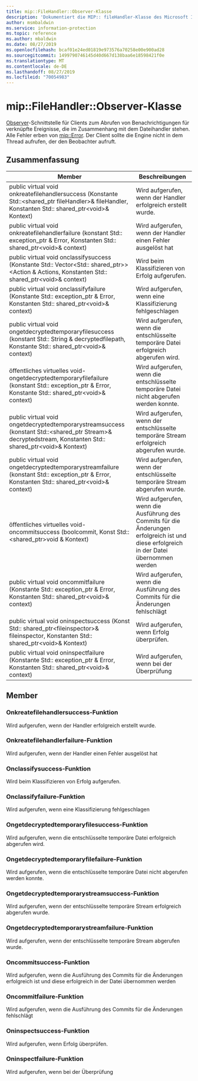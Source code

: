 ```yaml
---
title: mip::FileHandler::Observer-Klasse
description: 'Dokumentiert die MIP:: fileHandler-Klasse des Microsoft Information Protection (MIP) SDK.'
author: msmbaldwin
ms.service: information-protection
ms.topic: reference
ms.author: mbaldwin
ms.date: 08/27/2019
ms.openlocfilehash: bcaf01e24ed01819e973576a70258e00e900ad28
ms.sourcegitcommit: 1499790746145d40d667d138baa6e18598421f0e
ms.translationtype: MT
ms.contentlocale: de-DE
ms.lasthandoff: 08/27/2019
ms.locfileid: "70054983"
---
```

# <a name="class-mipfilehandlerobserver"></a>mip::FileHandler::Observer-Klasse 
[Observer](class_mip_filehandler_observer.md)-Schnittstelle für Clients zum Abrufen von Benachrichtigungen für verknüpfte Ereignisse, die im Zusammenhang mit dem Dateihandler stehen.
Alle Fehler erben von [mip::Error](class_mip_error.md). Der Client sollte die Engine nicht in dem Thread aufrufen, der den Beobachter aufruft.
  
## <a name="summary"></a>Zusammenfassung
 Member                        | Beschreibungen                                
--------------------------------|---------------------------------------------
public virtual void onkreatefilehandlersuccess (Konstante Std::\<shared_ptr fileHandler\>& fileHandler, Konstanten Std:: shared_ptr\<void\>& Kontext)  |  Wird aufgerufen, wenn der Handler erfolgreich erstellt wurde.
public virtual void onkreatefilehandlerfailure (konstant Std:: exception_ptr & Error, Konstanten Std:: shared_ptr\<void\>& context)  |  Wird aufgerufen, wenn der Handler einen Fehler ausgelöst hat
public virtual void onclassifysuccess (Konstante Std:: Vector\<Std:: shared_ptr\>\>\<Action & Actions, Konstanten Std:: shared_ptr\<void\>& context)  |  Wird beim Klassifizieren von Erfolg aufgerufen.
public virtual void onclassifyfailure (Konstante Std:: exception_ptr & Error, Konstanten Std:: shared_ptr\<void\>& context)  |  Wird aufgerufen, wenn eine Klassifizierung fehlgeschlagen
public virtual void ongetdecryptedtemporaryfilesuccess (konstant Std:: String & decryptedfilepath, Konstante Std:: shared_ptr\<void\>& context)  |  Wird aufgerufen, wenn die entschlüsselte temporäre Datei erfolgreich abgerufen wird.
öffentliches virtuelles void-ongetdecryptedtemporaryfilefailure (konstant Std:: exception_ptr & Error, Konstante Std:: shared_ptr\<void\>& context)  |  Wird aufgerufen, wenn die entschlüsselte temporäre Datei nicht abgerufen werden konnte.
public virtual void ongetdecryptedtemporarystreamsuccess (konstant Std::\<shared_ptr Stream\>& decryptedstream, Konstanten Std:: shared_ptr\<void\>& Kontext)  |  Wird aufgerufen, wenn der entschlüsselte temporäre Stream erfolgreich abgerufen wurde.
public virtual void ongetdecryptedtemporarystreamfailure (konstant Std:: exception_ptr & Error, Konstanten Std:: shared_ptr\<void\>& context)  |  Wird aufgerufen, wenn der entschlüsselte temporäre Stream abgerufen wurde.
öffentliches virtuelles void-oncommitsuccess (boolcommit, Konst Std::\<shared_ptr\>void & Kontext)  |  Wird aufgerufen, wenn die Ausführung des Commits für die Änderungen erfolgreich ist und diese erfolgreich in der Datei übernommen werden
public virtual void oncommitfailure (Konstante Std:: exception_ptr & Error, Konstanten Std:: shared_ptr\<void\>& context)  |  Wird aufgerufen, wenn die Ausführung des Commits für die Änderungen fehlschlägt
public virtual void oninspectsuccess (Konst Std:: shared_ptr\<fileinspector\>& fileinspector, Konstanten Std:: shared_ptr\<void\>& Kontext)  |  Wird aufgerufen, wenn Erfolg überprüfen.
public virtual void oninspectfailure (Konstante Std:: exception_ptr & Error, Konstanten Std:: shared_ptr\<void\>& context)  |  Wird aufgerufen, wenn bei der Überprüfung
  
## <a name="members"></a>Member
  
### <a name="oncreatefilehandlersuccess-function"></a>Onkreatefilehandlersuccess-Funktion
Wird aufgerufen, wenn der Handler erfolgreich erstellt wurde.
  
### <a name="oncreatefilehandlerfailure-function"></a>Onkreatefilehandlerfailure-Funktion
Wird aufgerufen, wenn der Handler einen Fehler ausgelöst hat
  
### <a name="onclassifysuccess-function"></a>Onclassifysuccess-Funktion
Wird beim Klassifizieren von Erfolg aufgerufen.
  
### <a name="onclassifyfailure-function"></a>Onclassifyfailure-Funktion
Wird aufgerufen, wenn eine Klassifizierung fehlgeschlagen
  
### <a name="ongetdecryptedtemporaryfilesuccess-function"></a>Ongetdecryptedtemporaryfilesuccess-Funktion
Wird aufgerufen, wenn die entschlüsselte temporäre Datei erfolgreich abgerufen wird.
  
### <a name="ongetdecryptedtemporaryfilefailure-function"></a>Ongetdecryptedtemporaryfilefailure-Funktion
Wird aufgerufen, wenn die entschlüsselte temporäre Datei nicht abgerufen werden konnte.
  
### <a name="ongetdecryptedtemporarystreamsuccess-function"></a>Ongetdecryptedtemporarystreamsuccess-Funktion
Wird aufgerufen, wenn der entschlüsselte temporäre Stream erfolgreich abgerufen wurde.
  
### <a name="ongetdecryptedtemporarystreamfailure-function"></a>Ongetdecryptedtemporarystreamfailure-Funktion
Wird aufgerufen, wenn der entschlüsselte temporäre Stream abgerufen wurde.
  
### <a name="oncommitsuccess-function"></a>Oncommitsuccess-Funktion
Wird aufgerufen, wenn die Ausführung des Commits für die Änderungen erfolgreich ist und diese erfolgreich in der Datei übernommen werden
  
### <a name="oncommitfailure-function"></a>Oncommitfailure-Funktion
Wird aufgerufen, wenn die Ausführung des Commits für die Änderungen fehlschlägt
  
### <a name="oninspectsuccess-function"></a>Oninspectsuccess-Funktion
Wird aufgerufen, wenn Erfolg überprüfen.
  
### <a name="oninspectfailure-function"></a>Oninspectfailure-Funktion
Wird aufgerufen, wenn bei der Überprüfung